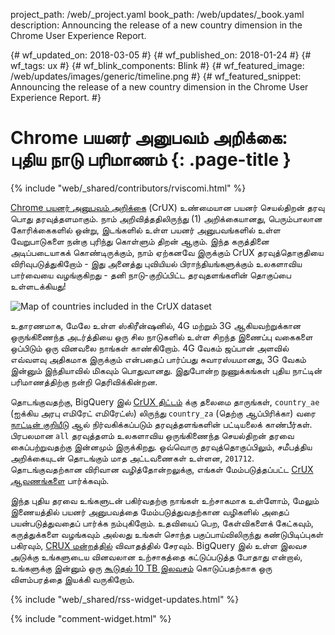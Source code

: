 project_path: /web/_project.yaml
book_path: /web/updates/_book.yaml
description: Announcing the release of a new country dimension in the Chrome User Experience Report.

{# wf_updated_on: 2018-03-05 #}
{# wf_published_on: 2018-01-24 #}
{# wf_tags: ux #}
{# wf_blink_components: Blink #}
{# wf_featured_image: /web/updates/images/generic/timeline.png #}
{# wf_featured_snippet: Announcing the release of a new country dimension in the Chrome User Experience Report. #}

# Chrome பயனர் அனுபவம் அறிக்கை: புதிய நாடு பரிமாணம் {: .page-title }

{% include "web/_shared/contributors/rviscomi.html" %}

<div class="clearfix"></div>

[Chrome பயனர் அனுபவம் அறிக்கை](/web/tools/chrome-user-experience-report/) (CrUX) உண்மையான பயனர் செயல்திறன் தரவு பொது தரவுத்தளமாகும். நாம் அறிவித்ததிலிருந்து (1) அறிக்கையானது, பெரும்பாலான கோரிக்கைகளில் ஒன்று, இடங்களில் உள்ள பயனர் அனுபவங்களில் உள்ள வேறுபாடுகளை நன்கு புரிந்து கொள்ளும் திறன் ஆகும். இந்த கருத்தினை அடிப்படையாகக் கொண்டிருக்கும், நாம் ஏற்கனவே இருக்கும் CrUX தரவுத்தொகுதியை விரிவுபடுத்துகிறோம் - இது அனைத்து புவியியல் பிராந்தியங்களுக்கும் உலகளாவிய பார்வையை வழங்குகிறது - தனி நாடு-குறிப்பிட்ட தரவுதளங்களின் தொகுப்பை உள்ளடக்கியது!

<img src="/web/updates/images/2018/01/crux-countries.png"
    alt="Map of countries included in the CrUX dataset"/>

உதாரணமாக, மேலே உள்ள ஸ்கிரீன்ஷனில், 4G மற்றும் 3G ஆகியவற்றுக்கான ஒருங்கிணைந்த அடர்த்தியை ஒரு சில நாடுகளில் உள்ள சிறந்த இணைப்பு வகைகளை ஒப்பிடும் ஒரு வினவலை நாங்கள் காண்கிறோம். 4G வேகம் ஜப்பான் அளவில் எவ்வளவு அதிகமாக இருக்கும் என்பதைப் பார்ப்பது சுவாரஸ்யமானது, 3G வேகம் இன்னும் இந்தியாவில் மிகவும் பொதுவானது. இதுபோன்ற நுணுக்கங்கள் புதிய நாட்டின் பரிமாணத்திற்கு நன்றி தெரிவிக்கின்றன.

தொடங்குவதற்கு, BigQuery இல் [CrUX திட்டம்](https://bigquery.cloud.google.com/dataset/chrome-ux-report:all) க்கு தலைமை தாருங்கள், `country_ae` (ஐக்கிய அரபு எமிரேட் எமிரேட்ஸ்) லிருந்து `country_za` (தெற்கு ஆப்பிரிக்கா) வரை [நாட்டின் குறியீடு](https://en.wikipedia.org/wiki/ISO_3166-1_alpha-2) ஆல் நிர்வகிக்கப்படும் தரவுத்தளங்களின் பட்டியலைக் காண்பீர்கள். பிரபலமான `all` தரவுத்தளம் உலகளாவிய ஒருங்கிணைந்த செயல்திறன் தரவை கைப்பற்றுவதற்கு இன்னமும் இருக்கிறது. ஒவ்வொரு தரவுத்தொகுப்பிலும், சமீபத்திய அறிக்கையுடன் தொடங்கும் மாத அட்டவணைகள் உள்ளன, `201712`. தொடங்குவதற்கான விரிவான வழித்தோன்றலுக்கு, எங்கள் மேம்படுத்தப்பட்ட [CrUX ஆவணங்களை](/web/tools/chrome-user-experience-report/) பார்க்கவும்.

இந்த புதிய தரவை உங்களுடன் பகிர்வதற்கு நாங்கள் உற்சாகமாக உள்ளோம், மேலும் இணையத்தில் பயனர் அனுபவத்தை மேம்படுத்துவதற்கான வழிகளில் அதைப் பயன்படுத்துவதைப் பார்க்க நம்புகிறோம். உதவியைப் பெற, கேள்விகளைக் கேட்கவும், கருத்துக்களை வழங்கவும் அல்லது உங்கள் சொந்த பகுப்பாய்விலிருந்து கண்டுபிடிப்புகள் பகிரவும், [CRUX மன்றத்தில்](https://groups.google.com/a/chromium.org/forum/#!forum/chrome-ux-report) விவாதத்தில் சேரவும். BigQuery இல் உள்ள இலவச அடுக்கு உங்களுடைய வினவலான உற்சாகத்தை கட்டுப்படுத்த போதாது என்றால், உங்களுக்கு இன்னும் ஒரு [கூடுதல் 10 TB இலவசம்](https://docs.google.com/forms/d/e/1FAIpQLSeMYnz93JQuO7rPewVrKpLfxO7JREOysti0CQyRo31bc7cXHA/viewform) கொடுப்பதற்காக ஒரு விளம்பரத்தை இயக்கி வருகிறோம்.

{% include "web/_shared/rss-widget-updates.html" %}

{% include "comment-widget.html" %}
